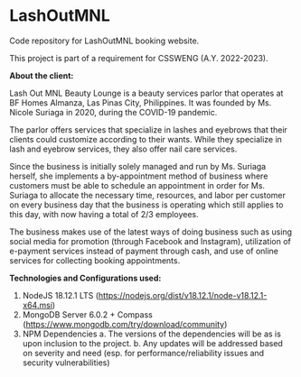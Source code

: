 # LashOutMNL
 Code repository for LashOutMNL booking website. 
 
 This project is part of a requirement for CSSWENG (A.Y. 2022-2023).

**About the client:**

Lash Out MNL Beauty Lounge is a beauty services parlor that operates at BF Homes Almanza, Las Pinas City, Philippines. It was founded by Ms. Nicole Suriaga in 2020, during the COVID-19 pandemic. 

The parlor offers services that specialize in lashes and eyebrows that their clients could customize according to their wants. While they specialize in lash and eyebrow services, they also offer nail care services. 

Since the business is initially solely managed and run by Ms. Suriaga herself, she implements a by-appointment method of business where customers must be able to schedule an appointment in order for Ms. Suriaga to allocate the necessary time, resources, and labor per customer on every business day that the business is operating which still applies to this day, with now having a total of 2/3 employees.

The business makes use of the latest ways of doing business such as using social media for promotion (through Facebook and Instagram), utilization of e-payment services instead of payment through cash, and use of online services for collecting booking appointments.


**Technologies and Configurations used:**
1. NodeJS 18.12.1 LTS (https://nodejs.org/dist/v18.12.1/node-v18.12.1-x64.msi)
2. MongoDB Server 6.0.2 + Compass (https://www.mongodb.com/try/download/community)
3. NPM Dependencies
	a. The versions of the dependencies will be as is upon inclusion to the project.
	b. Any updates will be addressed based on severity and need (esp. for performance/reliability issues and security vulnerabilities)
